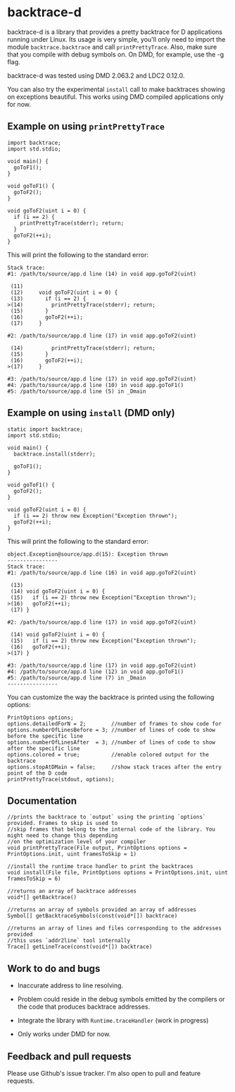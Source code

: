 backtrace-d
===========

backtrace-d is a library that provides a pretty backtrace for D applications
running under Linux. Its usage is very simple, you'll only need to import the
module `backtrace.backtrace` and call `printPrettyTrace`. Also, make sure that
you compile with debug symbols on. On DMD, for example, use the -g flag.

backtrace-d was tested using DMD 2.063.2 and LDC2 0.12.0.

You can also try the experimental `install` call to make backtraces showing on
exceptions beautiful. This works using DMD compiled applications only for now.

Example on using `printPrettyTrace`
-----------------------------------

    import backtrace;
    import std.stdio;

    void main() {
      goToF1();
    }

    void goToF1() {
      goToF2();
    }

    void goToF2(uint i = 0) {
      if (i == 2) {
        printPrettyTrace(stderr); return;
      }
      goToF2(++i);
    }

This will print the following to the standard error:

    Stack trace:
    #1: /path/to/source/app.d line (14) in void app.goToF2(uint)

     (11)
     (12)     void goToF2(uint i = 0) {
     (13)       if (i == 2) {
    >(14)         printPrettyTrace(stderr); return;
     (15)       }
     (16)       goToF2(++i);
     (17)     }

    #2: /path/to/source/app.d line (17) in void app.goToF2(uint)

     (14)         printPrettyTrace(stderr); return;
     (15)       }
     (16)       goToF2(++i);
    >(17)     }

    #3: /path/to/source/app.d line (17) in void app.goToF2(uint)
    #4: /path/to/source/app.d line (10) in void app.goToF1()
    #5: /path/to/source/app.d line (5) in _Dmain


Example on using `install` (DMD only)
-------------------------------------

    static import backtrace;
    import std.stdio;

    void main() {
      backtrace.install(stderr);

      goToF1();
    }

    void goToF1() {
      goToF2();
    }

    void goToF2(uint i = 0) {
      if (i == 2) throw new Exception("Exception thrown");
      goToF2(++i);
    }

This will print the following to the standard error:

    object.Exception@source/app.d(15): Exception thrown
    ----------------
    Stack trace:
    #1: /path/to/source/app.d line (16) in void app.goToF2(uint)

     (13)
     (14) void goToF2(uint i = 0) {
     (15)   if (i == 2) throw new Exception("Exception thrown");
    >(16)   goToF2(++i);
     (17) }

    #2: /path/to/source/app.d line (17) in void app.goToF2(uint)

     (14) void goToF2(uint i = 0) {
     (15)   if (i == 2) throw new Exception("Exception thrown");
     (16)   goToF2(++i);
    >(17) }

    #3: /path/to/source/app.d line (17) in void app.goToF2(uint)
    #4: /path/to/source/app.d line (12) in void app.goToF1()
    #5: /path/to/source/app.d line (7) in _Dmain
    ----------------


You can customize the way the backtrace is printed using the following options:

    PrintOptions options;
    options.detailedForN = 2;        //number of frames to show code for
    options.numberOfLinesBefore = 3; //number of lines of code to show before the specific line
    options.numberOfLinesAfter  = 3; //number of lines of code to show after the specific line
    options.colored = true;          //enable colored output for the backtrace
    options.stopAtDMain = false;     //show stack traces after the entry point of the D code
    printPrettyTrace(stdout, options);


Documentation
-------------

    //prints the backtrace to `output` using the printing `options` provided. Frames to skip is used to
    //skip frames that belong to the internal code of the library. You might need to change this depending
    //on the optimization level of your compiler
    void printPrettyTrace(File output, PrintOptions options = PrintOptions.init, uint framesToSkip = 1)

    //install the runtime trace handler to print the backtraces
    void install(File file, PrintOptions options = PrintOptions.init, uint framesToSkip = 6)

    //returns an array of backtrace addresses
    void*[] getBacktrace()

    //returns an array of symbols provided an array of addresses
    Symbol[] getBacktraceSymbols(const(void*[]) backtrace)

    //returns an array of lines and files corresponding to the addresses provided
    //this uses `addr2line` tool internally
    Trace[] getLineTrace(const(void*[]) backtrace)

Work to do and bugs
-------------------

- Inaccurate address to line resolving.
 - Problem could reside in the debug symbols emitted by the compilers or the code that produces backtrace addresses.

- Integrate the library with `Runtime.traceHandler` (work in progress)
 - Only works under DMD for now.

Feedback and pull requests
--------------------------

Please use Github's issue tracker. I'm also open to pull and feature requests.

